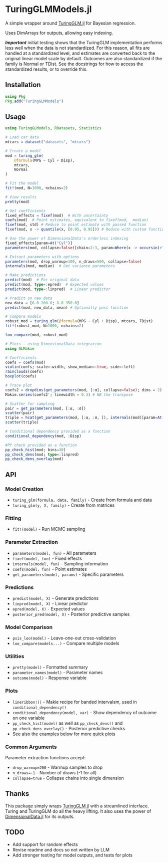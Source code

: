 
# TuringGLMModels.jl

A simple wrapper around [TuringGLM.jl](https://turinglang.org/TuringGLM.jl/stable/) for Bayesian regression.

Uses DimArrays for outputs, allowing easy indexing.

***Important*** initial testing shows that the TuringGLM implementation performs less well when the data is not standardized. For this reason, all fits are handled at a standardized level, and estimates are converted back to the original linear model scale by default. Outcomes are also standardized if the family is Normal or TDist. See the docstrings for how to access the standardized results, or to override this.

## Installation

```julia
using Pkg
Pkg.add("TuringGLMModels")
```

## Usage

```julia
using TuringGLModels, RDatasets, Statistics

# Load car data
mtcars = dataset("datasets", "mtcars")

# Create a model
mod = turing_glm(
    @formula(MPG ~ Cyl + Disp),
    mtcars,
    Normal
)

# Fit the model
fit!(mod, N=1000, nchains=2)

# View results
pretty(mod)

# Get coefficients
fixed_effects = fixef(mod)  # With uncertainty
coefs(mod)  # Point estimates, equivalent to fixef(mod,  median)
fixef(mod, std) # Reduce to point estimate with passed function
fixef(mod, x -> quantile(x, [0.05, 0.95])) # Reduce with custom function

# Use the power of DimensionalData's orderless indexing
fixed_effects[param=At("Cyl")]
parameters(mod, collapse=false)[chain=2:3, param=Where(x -> occursin(r"yl", x))]

# Extract parameters with options
parameters(mod, drop_warmup=100, n_draws=500, collapse=false)
internals(mod, median)  # Get variance parameters

# Make predictions
predict(mod)  # For original data
predict(mod, type=:epred)  # Expected values
predict(mod, type=:linpred)  # Linear predictor

# Predict on new data
new_data = [6.0 200.0; 8.0 350.0]
predict(mod, new_data, mean) # Optionally pass fucntion

# Compare models
robust_mod = turing_glm(@formula(MPG ~ Cyl + Disp), mtcars, TDist)
fit!(robust_mod, N=1000, nchains=2)

loo_compare(mod, robust_mod)

# Plots - using DimensionalData integration
using GLMakie

# Coefficients
coefs = coefs(mod)
violin(coefs; scale=:width, show_median=:true, side=:left)
rainclouds(coefs)
boxplot(coefs)

# Trace plot
coefs2 = dropdims(get_parameters(mod, [:α], collapse=false); dims = 2)
Makie.series(coefs2'; linewidth = 0.3) # NB the transpose

# Scatter for sampling
pair = get_parameters(mod, [:α, :σ])
scatter(pair)
triple = hcat(get_parameters(mod, [:α, :σ, ]), internals(mod)[param=At("lp")])
scatter(triple)

# Conditional dependency provided as a function
conditional_dependency(mod, :Disp)

#PP check provided as a function
pp_check_hist(mod; bins=30)
pp_check_dens(mod; type=:linpred)
pp_check_dens_overlay(mod)
```

## API

### Model Creation
* `turing_glm(formula, data, family)` - Create from formula and data
* `turing_glm(y, X, family)` - Create from matrices

### Fitting
* `fit!(model)` - Run MCMC sampling

### Parameter Extraction
* `parameters(model, fun)` - All parameters
* `fixef(model, fun)` - Fixed effects  
* `internals(model, fun)` - Sampling information 
* `coefs(model, fun)` - Point estimates
* `get_parameters(model, params)` - Specific parameters

### Predictions
* `predict(model, X)` - Generate predictions
* `linpred(model, X)` - Linear predictor
* `epred(model, X)` - Expected values
* `posterior_pred(model, X)` - Posterior predictive samples

### Model Comparison
* `psis_loo(model)` - Leave-one-out cross-validation
* `loo_compare(models...)` - Compare multiple models

### Utilities
* `pretty(model)` - Formatted summary
* `parameter_names(model)` - Parameter names
* `outcome(model)` - Response variable

### Plots
* `lineribbon!()` - Makie recipe for banded intervalsm, used in `conditional_dependency()`
* `conditional_dependency(model, var)` - Show dependency of outcome on one variable
* `pp_check_hist(model)` as well as `pp_check_dens()` and `pp_check_dens_overlay()` - Posterior predictive checks
* See also the examples below for more quick plots

### Common Arguments

Parameter extraction functions accept:

* `drop_warmup=200` - Warmup samples to drop
* `n_draws=-1` - Number of draws (-1 for all)
* `collapse=true` - Collapse chains into single dimension

## Thanks

This package simply wraps [TuringGLM.jl](https://turinglang.org/TuringGLM.jl/stable/) with a streamlined interface. Turing and TuringGLM do all the heavy lifting. It also uses the power of [DimensionalData.jl](https://rafaqz.github.io/DimensionalData.jl/stable/) for its outputs.

## TODO

* Add support for random effects
* Revise readme and docs so not written by LLM
* Add stronger testing for model outputs, and tests for plots

